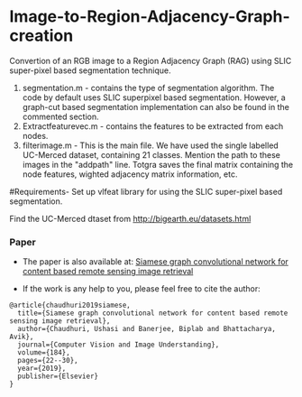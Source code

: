 # Image-to-Region-Adjacency-Graph-creation
Convertion of an RGB image to a Region Adjacency Graph (RAG) using SLIC super-pixel based segmentation technique.

1. segmentation.m - contains the type of segmentation algorithm. The code by default uses SLIC superpixel based segmentation. However, a graph-cut based segmentation implementation can also be found in the commented section.
2. Extractfeaturevec.m - contains the features to be extracted from each nodes. 
3. filterimage.m - This is the main file. We have used the single labelled UC-Merced dataset, containing 21 classes. Mention the path to these images in the "addpath" line. Totgra saves the final matrix containing the node features, wighted adjacency matrix information, etc.

#Requirements-
Set up vlfeat library for using the SLIC super-pixel based segmentation.

Find the UC-Merced dtaset from http://bigearth.eu/datasets.html


### Paper

*    The paper is also available at: [Siamese graph convolutional network for content based remote sensing image retrieval](https://reader.elsevier.com/reader/sd/pii/S1077314219300578?token=FF18DF6BD33340CB07179AE964A960F224B8A29AC597C8D4875C71AF366407364D877984BA4E1BA4FF97548B3C83FB2A)

*   If the work is any help to you, please feel free to cite the author:

```
@article{chaudhuri2019siamese,
  title={Siamese graph convolutional network for content based remote sensing image retrieval},
  author={Chaudhuri, Ushasi and Banerjee, Biplab and Bhattacharya, Avik},
  journal={Computer Vision and Image Understanding},
  volume={184},
  pages={22--30},
  year={2019},
  publisher={Elsevier}
}
